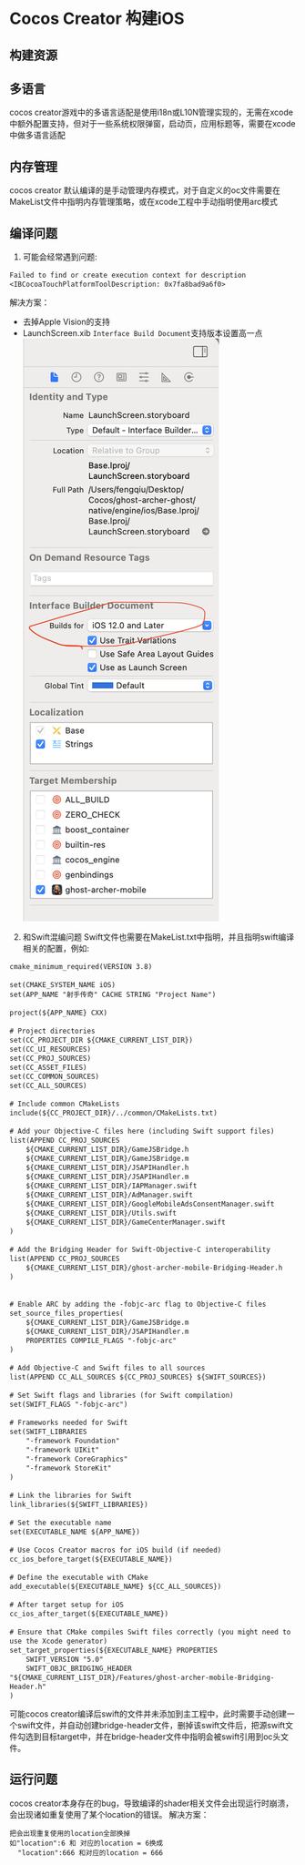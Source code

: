 # Cocos Creator 构建iOS

## 构建资源

## 多语言
cocos creator游戏中的多语言适配是使用i18n或L10N管理实现的，无需在xcode中额外配置支持，但对于一些系统权限弹窗，启动页，应用标题等，需要在xcode中做多语言适配

## 内存管理
cocos creator 默认编译的是手动管理内存模式，对于自定义的oc文件需要在MakeList文件中指明内存管理策略，或在xcode工程中手动指明使用arc模式

## 编译问题

1. 可能会经常遇到问题:
```
Failed to find or create execution context for description <IBCocoaTouchPlatformToolDescription: 0x7fa8bad9a6f0>
```
解决方案：
- 去掉Apple Vision的支持
- LaunchScreen.xib `Interface Build Document`支持版本设置高一点
![](./image/xcode_interface.png)

2. 和Swift混编问题
Swift文件也需要在MakeList.txt中指明，并且指明swift编译相关的配置，例如:
```
cmake_minimum_required(VERSION 3.8)

set(CMAKE_SYSTEM_NAME iOS)
set(APP_NAME "射手传奇" CACHE STRING "Project Name")

project(${APP_NAME} CXX)

# Project directories
set(CC_PROJECT_DIR ${CMAKE_CURRENT_LIST_DIR})
set(CC_UI_RESOURCES)
set(CC_PROJ_SOURCES)
set(CC_ASSET_FILES)
set(CC_COMMON_SOURCES)
set(CC_ALL_SOURCES)

# Include common CMakeLists
include(${CC_PROJECT_DIR}/../common/CMakeLists.txt)

# Add your Objective-C files here (including Swift support files)
list(APPEND CC_PROJ_SOURCES
    ${CMAKE_CURRENT_LIST_DIR}/GameJSBridge.h
    ${CMAKE_CURRENT_LIST_DIR}/GameJSBridge.m
    ${CMAKE_CURRENT_LIST_DIR}/JSAPIHandler.h
    ${CMAKE_CURRENT_LIST_DIR}/JSAPIHandler.m
    ${CMAKE_CURRENT_LIST_DIR}/IAPManager.swift
    ${CMAKE_CURRENT_LIST_DIR}/AdManager.swift
    ${CMAKE_CURRENT_LIST_DIR}/GoogleMobileAdsConsentManager.swift
    ${CMAKE_CURRENT_LIST_DIR}/Utils.swift
    ${CMAKE_CURRENT_LIST_DIR}/GameCenterManager.swift
)

# Add the Bridging Header for Swift-Objective-C interoperability
list(APPEND CC_PROJ_SOURCES
    ${CMAKE_CURRENT_LIST_DIR}/ghost-archer-mobile-Bridging-Header.h
)


# Enable ARC by adding the -fobjc-arc flag to Objective-C files
set_source_files_properties(
    ${CMAKE_CURRENT_LIST_DIR}/GameJSBridge.m
    ${CMAKE_CURRENT_LIST_DIR}/JSAPIHandler.m
    PROPERTIES COMPILE_FLAGS "-fobjc-arc"
)

# Add Objective-C and Swift files to all sources
list(APPEND CC_ALL_SOURCES ${CC_PROJ_SOURCES} ${SWIFT_SOURCES})

# Set Swift flags and libraries (for Swift compilation)
set(SWIFT_FLAGS "-fobjc-arc")

# Frameworks needed for Swift
set(SWIFT_LIBRARIES
    "-framework Foundation"
    "-framework UIKit"
    "-framework CoreGraphics"
    "-framework StoreKit"
)

# Link the libraries for Swift
link_libraries(${SWIFT_LIBRARIES})

# Set the executable name
set(EXECUTABLE_NAME ${APP_NAME})

# Use Cocos Creator macros for iOS build (if needed)
cc_ios_before_target(${EXECUTABLE_NAME})

# Define the executable with CMake
add_executable(${EXECUTABLE_NAME} ${CC_ALL_SOURCES})

# After target setup for iOS
cc_ios_after_target(${EXECUTABLE_NAME})

# Ensure that CMake compiles Swift files correctly (you might need to use the Xcode generator)
set_target_properties(${EXECUTABLE_NAME} PROPERTIES
    SWIFT_VERSION "5.0"
    SWIFT_OBJC_BRIDGING_HEADER "${CMAKE_CURRENT_LIST_DIR}/Features/ghost-archer-mobile-Bridging-Header.h"
)

```

可能cocos creator编译后swift的文件并未添加到主工程中，此时需要手动创建一个swift文件，并自动创建bridge-header文件，删掉该swift文件后，把源swift文件勾选到目标target中，并在bridge-header文件中指明会被swift引用到oc头文件。

## 运行问题

cocos creator本身存在的bug，导致编译的shader相关文件会出现运行时崩溃，会出现诸如重复使用了某个location的错误。
解决方案：
```
把会出现重复使用的location全部换掉
如"location":6 和 对应的location = 6换成
  "location":666 和对应的location = 666
```